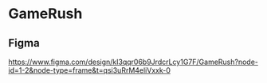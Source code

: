# GameRush

## Figma
https://www.figma.com/design/kI3qqr06b9JrdcrLcy1G7F/GameRush?node-id=1-2&node-type=frame&t=qsi3uRrM4eliVxxk-0
